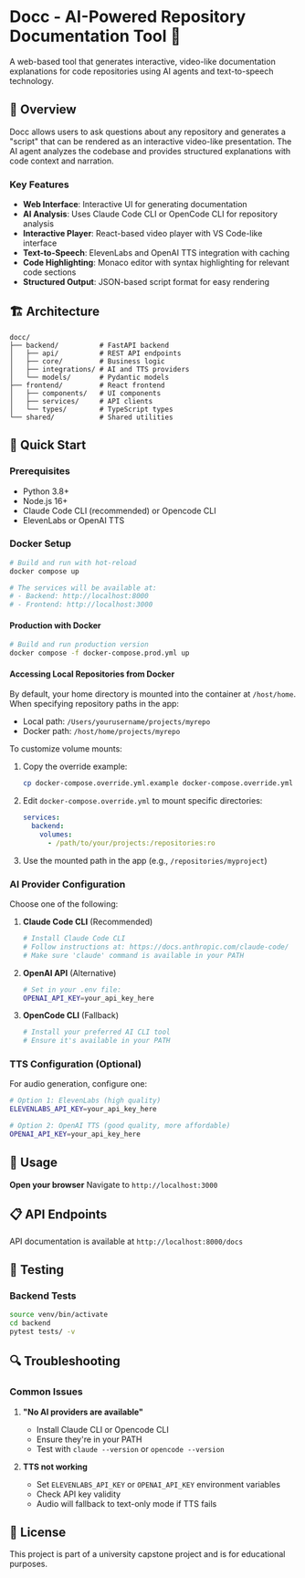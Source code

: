 # Docc - AI-Powered Repository Documentation Tool 🎥

A web-based tool that generates interactive, video-like documentation explanations for code repositories using AI agents and text-to-speech technology.

## 🎯 Overview

Docc allows users to ask questions about any repository and generates a "script" that can be rendered as an interactive video-like presentation. The AI agent analyzes the codebase and provides structured explanations with code context and narration.

### Key Features

- **Web Interface**: Interactive UI for generating documentation
- **AI Analysis**: Uses Claude Code CLI or OpenCode CLI for repository analysis
- **Interactive Player**: React-based video player with VS Code-like interface
- **Text-to-Speech**: ElevenLabs and OpenAI TTS integration with caching
- **Code Highlighting**: Monaco editor with syntax highlighting for relevant code sections
- **Structured Output**: JSON-based script format for easy rendering

## 🏗️ Architecture

```
docc/
├── backend/          # FastAPI backend
│   ├── api/          # REST API endpoints
│   ├── core/         # Business logic
│   ├── integrations/ # AI and TTS providers
│   └── models/       # Pydantic models
├── frontend/         # React frontend
│   ├── components/   # UI components
│   ├── services/     # API clients
│   └── types/        # TypeScript types
└── shared/           # Shared utilities
```

## 🚀 Quick Start

### Prerequisites

- Python 3.8+
- Node.js 16+
- Claude Code CLI (recommended) or Opencode CLI
- ElevenLabs or OpenAI TTS

### Docker Setup

```bash
# Build and run with hot-reload
docker compose up

# The services will be available at:
# - Backend: http://localhost:8000
# - Frontend: http://localhost:3000
```

#### Production with Docker

```bash
# Build and run production version
docker compose -f docker-compose.prod.yml up
```

#### Accessing Local Repositories from Docker

By default, your home directory is mounted into the container at `/host/home`. When specifying repository paths in the app:

- Local path: `/Users/yourusername/projects/myrepo`
- Docker path: `/host/home/projects/myrepo`

To customize volume mounts:

1. Copy the override example:
   ```bash
   cp docker-compose.override.yml.example docker-compose.override.yml
   ```

2. Edit `docker-compose.override.yml` to mount specific directories:
   ```yaml
   services:
     backend:
       volumes:
         - /path/to/your/projects:/repositories:ro
   ```

3. Use the mounted path in the app (e.g., `/repositories/myproject`)

### AI Provider Configuration

Choose one of the following:

1. **Claude Code CLI** (Recommended)
   ```bash
   # Install Claude Code CLI
   # Follow instructions at: https://docs.anthropic.com/claude-code/
   # Make sure 'claude' command is available in your PATH
   ```

2. **OpenAI API** (Alternative)
   ```bash
   # Set in your .env file:
   OPENAI_API_KEY=your_api_key_here
   ```

3. **OpenCode CLI** (Fallback)
   ```bash
   # Install your preferred AI CLI tool
   # Ensure it's available in your PATH
   ```

### TTS Configuration (Optional)

For audio generation, configure one:

```bash
# Option 1: ElevenLabs (high quality)
ELEVENLABS_API_KEY=your_api_key_here

# Option 2: OpenAI TTS (good quality, more affordable)
OPENAI_API_KEY=your_api_key_here
```

## 🔧 Usage

**Open your browser**
Navigate to `http://localhost:3000`

## 📋 API Endpoints

API documentation is available at `http://localhost:8000/docs`

## 🧪 Testing

### Backend Tests
```bash
source venv/bin/activate
cd backend
pytest tests/ -v
```

## 🔍 Troubleshooting

### Common Issues

1. **"No AI providers are available"**
   - Install Claude CLI or Opencode CLI
   - Ensure they're in your PATH
   - Test with `claude --version` or `opencode --version`

2. **TTS not working**
   - Set `ELEVENLABS_API_KEY` or `OPENAI_API_KEY` environment variables
   - Check API key validity
   - Audio will fallback to text-only mode if TTS fails

## 📝 License

This project is part of a university capstone project and is for educational purposes.
